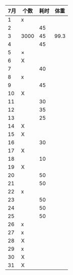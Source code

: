 |7月   |个数   |耗时   |体重   |
| ------------ | ------------ | ------------ |------------ |
| 1 | x  |   |    |
| 2 |   | 45  |    |
| 3 | 3000  | 45  | 99.3   |
| 4 |   | 45  |    |
| 5 | ×  |   |    |
| 6 | X  |   |    |
| 7 |   | 40  |    |
| 8 | x  |   |    |
| 9 |   | 45  |    |
| 10 | X  |   |    |
| 11 |   | 30  |    |
| 12 |   | 35  |    |
| 13 |   | 25  |    |
| 14 | X  |   |    |
| 15 | X  |   |    |
| 16 |   | 30  |    |
| 17 | X  |   |    |
| 18 |   | 10  |    |
| 19 | X  |   |    |
| 20 |   | 50  |    |
| 21 |   | 50  |    |
| 22 | x  |   |    |
| 23 |   | 50  |    |
| 24 |   | 50  |    |
| 25 |   | 50  |    |
| 26 | x  |   |    |
| 27 | x  |   |    |
| 28 | X  |   |    |
| 29 | x  |   |    |
| 30 | X  |   |    |
| 31 | X  |   |    |